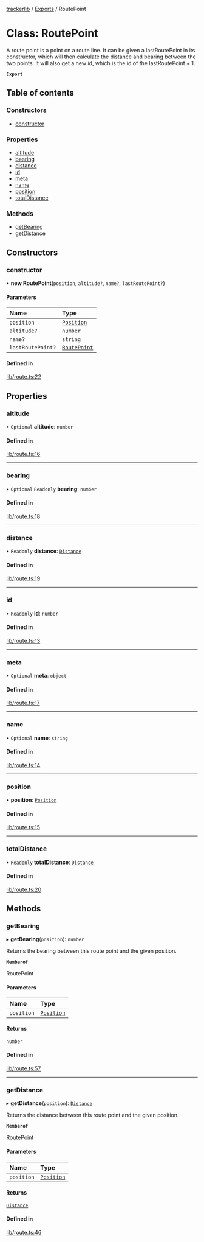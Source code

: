 [trackerlib](../README.md) / [Exports](../modules.md) / RoutePoint

# Class: RoutePoint

A route point is a point on a route line. It can be given a lastRoutePoint in its constructor,
which will then calculate the distance and bearing between the two points. It will also
get a new id, which is the id of the lastRoutePoint + 1.

**`Export`**

## Table of contents

### Constructors

- [constructor](RoutePoint.md#constructor)

### Properties

- [altitude](RoutePoint.md#altitude)
- [bearing](RoutePoint.md#bearing)
- [distance](RoutePoint.md#distance)
- [id](RoutePoint.md#id)
- [meta](RoutePoint.md#meta)
- [name](RoutePoint.md#name)
- [position](RoutePoint.md#position)
- [totalDistance](RoutePoint.md#totaldistance)

### Methods

- [getBearing](RoutePoint.md#getbearing)
- [getDistance](RoutePoint.md#getdistance)

## Constructors

### constructor

• **new RoutePoint**(`position`, `altitude?`, `name?`, `lastRoutePoint?`)

#### Parameters

| Name | Type |
| :------ | :------ |
| `position` | [`Position`](Position.md) |
| `altitude?` | `number` |
| `name?` | `string` |
| `lastRoutePoint?` | [`RoutePoint`](RoutePoint.md) |

#### Defined in

[lib/route.ts:22](https://github.com/florisporro/trackerlib/blob/0d9d0a6/src/lib/route.ts#L22)

## Properties

### altitude

• `Optional` **altitude**: `number`

#### Defined in

[lib/route.ts:16](https://github.com/florisporro/trackerlib/blob/0d9d0a6/src/lib/route.ts#L16)

___

### bearing

• `Optional` `Readonly` **bearing**: `number`

#### Defined in

[lib/route.ts:18](https://github.com/florisporro/trackerlib/blob/0d9d0a6/src/lib/route.ts#L18)

___

### distance

• `Readonly` **distance**: [`Distance`](Distance.md)

#### Defined in

[lib/route.ts:19](https://github.com/florisporro/trackerlib/blob/0d9d0a6/src/lib/route.ts#L19)

___

### id

• `Readonly` **id**: `number`

#### Defined in

[lib/route.ts:13](https://github.com/florisporro/trackerlib/blob/0d9d0a6/src/lib/route.ts#L13)

___

### meta

• `Optional` **meta**: `object`

#### Defined in

[lib/route.ts:17](https://github.com/florisporro/trackerlib/blob/0d9d0a6/src/lib/route.ts#L17)

___

### name

• `Optional` **name**: `string`

#### Defined in

[lib/route.ts:14](https://github.com/florisporro/trackerlib/blob/0d9d0a6/src/lib/route.ts#L14)

___

### position

• **position**: [`Position`](Position.md)

#### Defined in

[lib/route.ts:15](https://github.com/florisporro/trackerlib/blob/0d9d0a6/src/lib/route.ts#L15)

___

### totalDistance

• `Readonly` **totalDistance**: [`Distance`](Distance.md)

#### Defined in

[lib/route.ts:20](https://github.com/florisporro/trackerlib/blob/0d9d0a6/src/lib/route.ts#L20)

## Methods

### getBearing

▸ **getBearing**(`position`): `number`

Returns the bearing between this route point and the given position.

**`Memberof`**

RoutePoint

#### Parameters

| Name | Type |
| :------ | :------ |
| `position` | [`Position`](Position.md) |

#### Returns

`number`

#### Defined in

[lib/route.ts:57](https://github.com/florisporro/trackerlib/blob/0d9d0a6/src/lib/route.ts#L57)

___

### getDistance

▸ **getDistance**(`position`): [`Distance`](Distance.md)

Returns the distance between this route point and the given position.

**`Memberof`**

RoutePoint

#### Parameters

| Name | Type |
| :------ | :------ |
| `position` | [`Position`](Position.md) |

#### Returns

[`Distance`](Distance.md)

#### Defined in

[lib/route.ts:46](https://github.com/florisporro/trackerlib/blob/0d9d0a6/src/lib/route.ts#L46)
